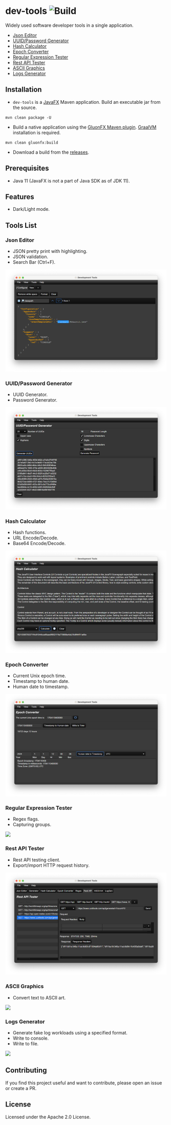 # dev-tools ![Build](https://github.com/reugn/dev-tools/workflows/Build/badge.svg)

Widely used software developer tools in a single application.
* [Json Editor](#json_editor)
* [UUID/Password Generator](#generator)
* [Hash Calculator](#hash_calculator)
* [Epoch Converter](#epoch_converter)
* [Regular Expression Tester](#regex)
* [Rest API Tester](#rest_api)
* [ASCII Graphics](#ascii)
* [Logs Generator](#logs)

## Installation
* `dev-tools` is a [JavaFX](https://openjfx.io/) Maven application.
Build an executable jar from the source.
```
mvn clean package -U
```

* Build a native application using the [GluonFX Maven plugin](https://github.com/gluonhq/gluonfx-maven-plugin).
[GraalVM](https://www.graalvm.org/) installation is required.
```
mvn clean gluonfx:build
```

* Download a build from the [releases](https://github.com/reugn/dev-tools/releases).

## Prerequisites
* Java 11 (JavaFX is not a part of Java SDK as of JDK 11).

## Features
* Dark/Light mode.

## Tools List

<a name="json_editor"/>

### Json Editor
* JSON pretty print with highlighting.
* JSON validation.
* Search Bar (Ctrl+F).

![](docs/images/json_editor.png)

<a name="generator"/>

### UUID/Password Generator
* UUID Generator.
* Password Generator.

![](docs/images/generator.png)

<a name="hash_calculator"/>

### Hash Calculator
* Hash functions.
* URL Encode/Decode.
* Base64 Encode/Decode.

![](docs/images/hash_calculator.png)

<a name="epoch_converter"/>

### Epoch Converter
* Current Unix epoch time.
* Timestamp to human date.
* Human date to timestamp.

![](docs/images/epoch_converter.png)

<a name="regex"/>

### Regular Expression Tester
* Regex flags.
* Capturing groups.

![](docs/images/regex.png)

<a name="rest_api"/>

### Rest API Tester
* Rest API testing client.
* Export/import HTTP request history.

![](docs/images/rest_api.png)

<a name="ascii"/>

### ASCII Graphics
* Convert text to ASCII art.

![](docs/images/ascii.png)

<a name="logs"/>

### Logs Generator
* Generate fake log workloads using a specified format.
* Write to console.
* Write to file.

![](docs/images/logs.png)

## Contributing
If you find this project useful and want to contribute, please open an issue or create a PR.

## License
Licensed under the Apache 2.0 License.
